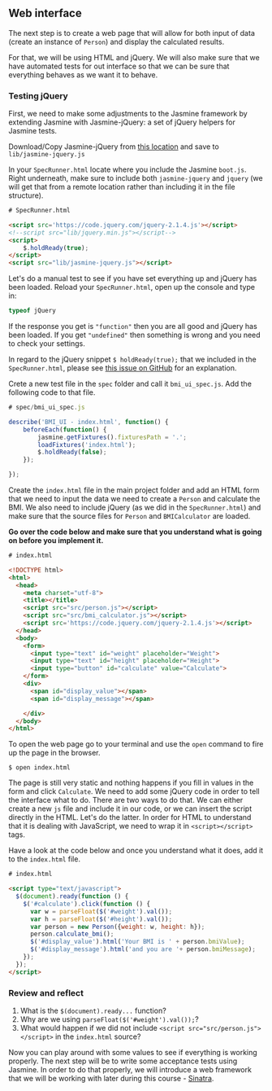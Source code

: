 ## Web interface

The next step is to create a web page that will allow for both input of data (create an instance of `Person`) and display the calculated results. 

For that, we will be using HTML and jQuery. We will also make sure that we have automated tests for out interface so that we can be sure that everything behaves as we want it to behave.

### Testing jQuery
First, we need to make some adjustments to the Jasmine framework by extending Jasmine with Jasmine-jQuery: a set of jQuery helpers for Jasmine tests. 
 
Download/Copy Jasmine-jQuery from [this location](https://raw.githubusercontent.com/velesin/jasmine-jquery/master/lib/jasmine-jquery.js) and save to `lib/jasmine-jquery.js` 

In your `SpecRunner.html` locate where you include the Jasmine `boot.js`. Right underneath, make sure to include both `jasmine-jquery` and `jquery` (we will get that from a remote location rather than including it in the file structure). 

```html
# SpecRunner.html

<script src='https://code.jquery.com/jquery-2.1.4.js'></script>
<!--script src="lib/jquery.min.js"></script-->
<script>
    $.holdReady(true);
</script>
<script src="lib/jasmine-jquery.js"></script>

```
Let's do a manual test to see if you have set everything up and jQuery has been loaded. Reload your `SpecRunner.html`, open up the console and type in:
```js
typeof jQuery
```
If the response you get is `"function"` then you are all good and jQuery has been loaded. If you get `"undefined"` then something is wrong and you need to check your settings. 

In regard to the jQuery snippet `$ holdReady(true);` that we included in the `SpecRunner.html`, please see [this issue on GitHub](https://github.com/velesin/jasmine-jquery/issues/244) for an explanation.


Crete a new test file in the `spec` folder and call it `bmi_ui_spec.js`. Add the following code to that file.

```js
# spec/bmi_ui_spec.js

describe('BMI_UI - index.html', function() {
    beforeEach(function() {
        jasmine.getFixtures().fixturesPath = '.';
        loadFixtures('index.html');
        $.holdReady(false); 
    });

});
```

Create the `index.html` file in the main project folder and add an HTML form that we need to input the data we need to create a `Person` and calculate the BMI. We also need to include jQuery (as we did in the `SpecRunner.html`) and make sure that the source files for `Person` and `BMICalculator` are loaded. 

**Go over the code below and make sure that you understand what is going on before you implement it.**

```html
# index.html

<!DOCTYPE html>
<html>
  <head>
    <meta charset="utf-8">
    <title></title>
    <script src="src/person.js"></script>
    <script src="src/bmi_calculator.js"></script>
    <script src='https://code.jquery.com/jquery-2.1.4.js'></script>
  </head>
  <body>
    <form>
      <input type="text" id="weight" placeholder="Weight">
      <input type="text" id="height" placeholder="Height">
      <input type="button" id="calculate" value="Calculate">
    </form>
    <div>
      <span id="display_value"></span>
      <span id="display_message"></span>

    </div>
  </body>
</html>

```

To open the web page go to your terminal and use the `open` command to fire up the page in the browser. 
```shell
$ open index.html
```

The page is still very static and nothing happens if you fill in values in the form and click `Calculate`. We need to add some jQuery code in order to tell the interface what to do. There are two ways to do that. We can either create a new `js` file and include it in our code, or we can insert the script directly in the HTML. Let's do the latter. In order for HTML to understand that it is dealing with JavaScript, we need to wrap it in `<script></script>` tags. 

Have a look at the code below and once you understand what it does, add it to the `index.html` file.

```html
# index.html

<script type="text/javascript">
  $(document).ready(function () {
    $('#calculate').click(function () {
      var w = parseFloat($('#weight').val());
      var h = parseFloat($('#height').val());
      var person = new Person({weight: w, height: h});
      person.calculate_bmi();
      $('#display_value').html('Your BMI is ' + person.bmiValue);
      $('#display_message').html('and you are '+ person.bmiMessage);
    });
  });
</script>
```
### Review and reflect
1. What is the `$(document).ready...` function?
2. Why are we using `parseFloat($('#weight').val());`?
3. What would happen if we did not include `<script src="src/person.js"></script>` in the `index.html` source?

Now you can play around with some values to see if everything is working properly. The next step will be to write some acceptance tests using Jasmine. In order to do that properly, we will introduce a web framework that we will be working with later during this course - [Sinatra](http://www.sinatrarb.com/).





